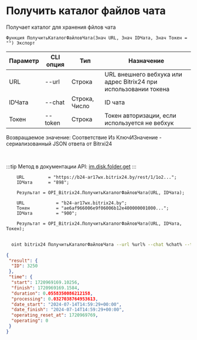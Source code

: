 ﻿---
sidebar_position: 20
---

# Получить каталог файлов чата
 Получает каталог для хранения фйлов чата



`Функция ПолучитьКаталогФайловЧата(Знач URL, Знач IDЧата, Знач Токен = "") Экспорт`

  | Параметр | CLI опция | Тип | Назначение |
  |-|-|-|-|
  | URL | --url | Строка | URL внешнего вебхука или адрес Bitrix24 при использовании токена |
  | IDЧата | --chat | Строка, Число | ID чата |
  | Токен | --token | Строка | Токен авторизации, если используется не вебхук |

  
  Возвращаемое значение:   Соответствие Из КлючИЗначение - сериализованный JSON ответа от Bitrxi24

<br/>

:::tip
Метод в документации API: [im.disk.folder.get](https://dev.1c-bitrix.ru/learning/course/index.php?COURSE_ID=93&LESSON_ID=11483)
:::
<br/>


```bsl title="Пример кода"
    URL         = "https://b24-ar17wx.bitrix24.by/rest/1/1o2...";
    IDЧата      = "898";

    Результат = OPI_Bitrix24.ПолучитьКаталогФайловЧата(URL, IDЧата);

    URL            = "b24-ar17wx.bitrix24.by";
    Токен          = "ae6af966006e9f06006b12e400000001000...";
    IDЧата         = "900";

    Результат = OPI_Bitrix24.ПолучитьКаталогФайловЧата(URL, IDЧата, Токен);
```



```sh title="Пример команды CLI"
    
  oint bitrix24 ПолучитьКаталогФайловЧата --url %url% --chat %chat% --token %token%

```

```json title="Результат"
{
 "result": {
  "ID": 3250
 },
 "time": {
  "start": 1720969169.10256,
  "finish": 1720969169.1584,
  "duration": 0.0558350086212158,
  "processing": 0.0327038764953613,
  "date_start": "2024-07-14T14:59:29+00:00",
  "date_finish": "2024-07-14T14:59:29+00:00",
  "operating_reset_at": 1720969769,
  "operating": 0
 }
}
```
